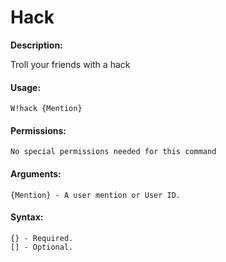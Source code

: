 # Hack

**Description:**

Troll your friends with a hack

#### Usage:

```text
W!hack {Mention}
```

#### Permissions:

```text
No special permissions needed for this command
```

#### Arguments:

```text
{Mention} - A user mention or User ID.
```

#### Syntax:

```text
{} - Required.
[] - Optional.
```

